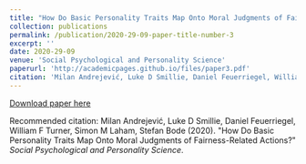 ```yaml
---
title: "How Do Basic Personality Traits Map Onto Moral Judgments of Fairness-Related Actions?"
collection: publications
permalink: /publication/2020-29-09-paper-title-number-3
excerpt: ''
date: 2020-29-09
venue: 'Social Psychological and Personality Science'
paperurl: 'http://academicpages.github.io/files/paper3.pdf'
citation: 'Milan Andrejević, Luke D Smillie, Daniel Feuerriegel, William F Turner, Simon M Laham, Stefan Bode (2020). &quot;How Do Basic Personality Traits Map Onto Moral Judgments of Fairness-Related Actions?&quot; <i>Social Psychological and Personality Science'</i>. '
---
```


[Download paper here](http://bootstrapbill.github.io/files/paper3.pdf)

Recommended citation: Milan Andrejević, Luke D Smillie, Daniel Feuerriegel, William F Turner, Simon M Laham, Stefan Bode (2020). "How Do Basic Personality Traits Map Onto Moral Judgments of Fairness-Related Actions?" <i>Social Psychological and Personality Science</i>.